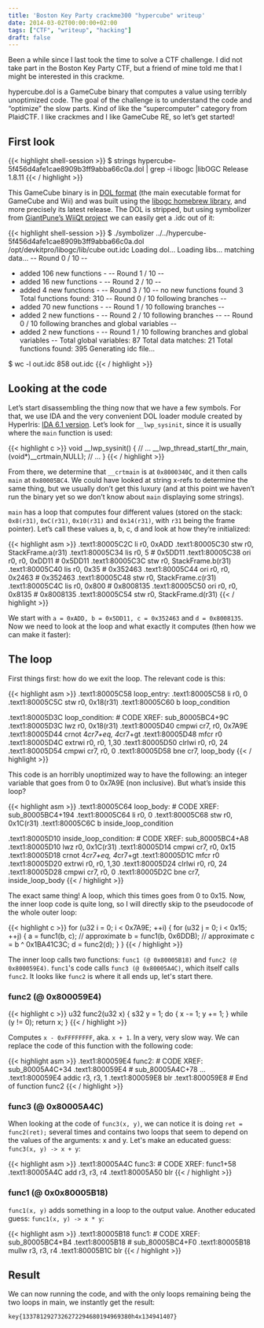 ```yaml
---
title: 'Boston Key Party crackme300 "hypercube" writeup'
date: 2014-03-02T00:00:00+02:00
tags: ["CTF", "writeup", "hacking"]
draft: false
---
```


Been a while since I last took the time to solve a CTF challenge. I did not
take part in the Boston Key Party CTF, but a friend of mine told me that I
might be interested in this crackme.

hypercube.dol is a GameCube binary that computes a value using terribly
unoptimized code. The goal of the challenge is to understand the code and
“optimize” the slow parts. Kind of like the “supercomputer” category from
PlaidCTF. I like crackmes and I like GameCube RE, so let’s get started!

<!--more-->

## First look

{{< highlight shell-session >}}
$ strings hypercube-5f456d4afe1cae8909b3ff9abba66c0a.dol | grep -i libogc
|libOGC Release 1.8.11
{{< / highlight >}}

This GameCube binary is in [DOL format](http://wiibrew.org/wiki/DOL) (the main
executable format for GameCube and Wii) and was built using the [libogc homebrew library](http://wiibrew.org/wiki/Libogc),
and more precisely its latest release. The DOL is stripped, but using
symbolizer from [GiantPune’s WiiQt project](https://code.google.com/p/wiiqt/source/browse/#svn%2Ftrunk%2Fsymbolizer)
we can easily get a .idc out of it:

{{< highlight shell-session >}}
$ ./symbolizer ../../hypercube-5f456d4afe1cae8909b3ff9abba66c0a.dol \
        /opt/devkitpro/libogc/lib/cube out.idc
Loading dol...
Loading libs...
matching data...
 -- Round 0 / 10 --
 - added 106 new functions -
 -- Round 1 / 10 --
 - added 16 new functions -
 -- Round 2 / 10 --
 - added 4 new functions -
 -- Round 3 / 10 --
no new functions found 3
Total functions found: 310
 -- Round 0 / 10  following branches --
 - added 70 new functions -
 -- Round 1 / 10  following branches --
 - added 2 new functions -
 -- Round 2 / 10  following branches --
 -- Round 0 / 10  following branches and global variables --
 - added 2 new functions -
 -- Round 1 / 10  following branches and global variables --
Total global variables:  87
Total data matches:      21
Total functions found:   395
Generating idc file...

$ wc -l out.idc
858 out.idc
{{< / highlight >}}

## Looking at the code

Let’s start disassembling the thing now that we have a few symbols. For that,
we use IDA and the very convenient DOL loader module created by HyperIris: [IDA 6.1 version](http://blog.delroth.net/2012/03/gcwii-dol-plugin-built-for-ida-6-1/).
Let’s look for `__lwp_sysinit`, since it is usually where the `main` function
is used:

{{< highlight c >}}
void __lwp_sysinit() {
  // ...
  __lwp_thread_start(_thr_main,(void*)__crtmain,NULL);
  // ...
}
{{< / highlight >}}

From there, we determine that `__crtmain` is at `0x8000340C`, and it then calls
`main` at `0x80005BC4`. We could have looked at string x-refs to determine the
same thing, but we usually don’t get this luxury (and at this point we haven’t
run the binary yet so we don’t know about `main` displaying some strings).

`main` has a loop that computes four different values (stored on the stack:
`0x8(r31)`, `0xC(r31)`, `0x10(r31)` and `0x14(r31)`, with `r31` being the frame
pointer). Let’s call these values a, b, c, d and look at how they’re
initialized:

{{< highlight asm >}}
.text1:80005C2C                 li        r0, 0xADD
.text1:80005C30                 stw       r0, StackFrame.a(r31)
.text1:80005C34                 lis       r0, 5 # 0x5DD11
.text1:80005C38                 ori       r0, r0, 0xDD11 # 0x5DD11
.text1:80005C3C                 stw       r0, StackFrame.b(r31)
.text1:80005C40                 lis       r0, 0x35 # 0x352463
.text1:80005C44                 ori       r0, r0, 0x2463 # 0x352463
.text1:80005C48                 stw       r0, StackFrame.c(r31)
.text1:80005C4C                 lis       r0, 0x800 # 0x8008135
.text1:80005C50                 ori       r0, r0, 0x8135 # 0x8008135
.text1:80005C54                 stw       r0, StackFrame.d(r31)
{{< / highlight >}}

We start with `a = 0xADD, b = 0x5DD11, c = 0x352463` and `d = 0x8008135`. Now
we need to look at the loop and what exactly it computes (then how we can make
it faster):

## The loop

First things first: how do we exit the loop. The relevant code is this:

{{< highlight asm >}}
.text1:80005C58 loop_entry:
.text1:80005C58                 li        r0, 0
.text1:80005C5C                 stw       r0, 0x18(r31)
.text1:80005C60                 b         loop_condition

.text1:80005D3C loop_condition:                         # CODE XREF: sub_80005BC4+9C
.text1:80005D3C                 lwz       r0, 0x18(r31)
.text1:80005D40                 cmpwi     cr7, r0, 0x7A9E
.text1:80005D44                 crnot     4*cr7+eq, 4*cr7+gt
.text1:80005D48                 mfcr      r0
.text1:80005D4C                 extrwi    r0, r0, 1,30
.text1:80005D50                 clrlwi    r0, r0, 24
.text1:80005D54                 cmpwi     cr7, r0, 0
.text1:80005D58                 bne       cr7, loop_body
{{< / highlight >}}

This code is an horribly unoptimized way to have the following: an integer
variable that goes from 0 to 0x7A9E (non inclusive). But what’s inside this
loop?

{{< highlight asm >}}
.text1:80005C64 loop_body:                              # CODE XREF: sub_80005BC4+194
.text1:80005C64                 li        r0, 0
.text1:80005C68                 stw       r0, 0x1C(r31)
.text1:80005C6C                 b         inside_loop_condition

.text1:80005D10 inside_loop_condition:                  # CODE XREF: sub_80005BC4+A8
.text1:80005D10                 lwz       r0, 0x1C(r31)
.text1:80005D14                 cmpwi     cr7, r0, 0x15
.text1:80005D18                 crnot     4*cr7+eq, 4*cr7+gt
.text1:80005D1C                 mfcr      r0
.text1:80005D20                 extrwi    r0, r0, 1,30
.text1:80005D24                 clrlwi    r0, r0, 24
.text1:80005D28                 cmpwi     cr7, r0, 0
.text1:80005D2C                 bne       cr7, inside_loop_body
{{< / highlight >}}

The exact same thing! A loop, which this times goes from 0 to 0x15. Now, the
inner loop code is quite long, so I will directly skip to the pseudocode of the
whole outer loop:

{{< highlight c >}}
  for (u32 i = 0; i < 0x7A9E; ++i) {
    for (u32 j = 0; i < 0x15; ++j) {
      a = func1(b, c); // approximate
      b = func1(b, 0x6DDB); // approximate
      c = b ^ 0x1BA41C3C;
      d = func2(d);
    }
  }
{{< / highlight >}}

The inner loop calls two functions: `func1 (@ 0x80005B18)` and `func2 (@
0x800059E4)`. `func1`'s code calls `func3 (@ 0x80005A4C)`, which itself calls
`func2`. It looks like `func2` is where it all ends up, let's start there.

### func2 (@ 0x800059E4)

{{< highlight c >}}
u32 func2(u32 x) {
  s32 y = 1;
  do {
    x -= 1;
    y += 1;
  } while (y != 0);
  return x;
}
{{< / highlight >}}

Computes `x - 0xFFFFFFFF`, aka. `x + 1`. In a very, very slow way. We can
replace the code of this function with the following code:

{{< highlight asm >}}
.text1:800059E4 func2:                                  # CODE XREF: sub_80005A4C+34
.text1:800059E4                                         # sub_80005A4C+78 ...
.text1:800059E4                 addic     r3, r3, 1
.text1:800059E8                 blr
.text1:800059E8 # End of function func2
{{< / highlight >}}

### func3 (@ 0x80005A4C)

When looking at the code of `func3(x, y)`, we can notice it is doing `ret =
func2(ret);` several times and contains two loops that seem to depend on the
values of the arguments: x and y. Let's make an educated guess: `func3(x, y) ->
x + y`:

{{< highlight asm >}}
.text1:80005A4C func3:                                  # CODE XREF: func1+58
.text1:80005A4C                 add       r3, r3, r4
.text1:80005A50                 blr
{{< / highlight >}}

### func1 (@ 0x0x80005B18)

`func1(x, y)` adds something in a loop to the output value. Another educated
guess: `func1(x, y) -> x * y`:

{{< highlight asm >}}
.text1:80005B18 func1:                                  # CODE XREF: sub_80005BC4+B4
.text1:80005B18                                         # sub_80005BC4+F0
.text1:80005B18                 mullw     r3, r3, r4
.text1:80005B1C                 blr
{{< / highlight >}}

## Result

We can now running the code, and with the only loops remaining being the two
loops in main, we instantly get the result:

`key{1337812927326272294680194969380h4x134941407}`
